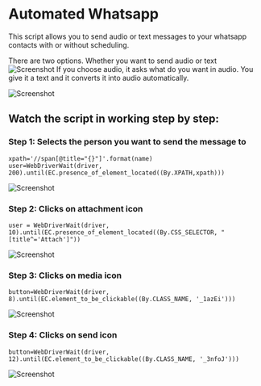 # Automated Whatsapp
This script allows you to send audio or text messages to your whatsapp contacts with or without scheduling. 

There are two options. Whether you want to send audio or text
![Screenshot](https://github.com/mnauf/Automated-Whatsapp/blob/master/media/5.JPG)
If you choose audio, it asks what do you want in audio. You give it a text and it converts it into audio automatically.

![Screenshot](https://imgur.com/Ql1OE2k.jpg)


## Watch the script in working step by step: 

### Step 1: Selects the person you want to send the message to
```
xpath='//span[@title="{}"]'.format(name)
user=WebDriverWait(driver, 200).until(EC.presence_of_element_located((By.XPATH,xpath)))
```

![Screenshot](https://github.com/mnauf/Automated-Whatsapp/blob/master/media/edited%201.jpg)
### Step 2: Clicks on attachment icon
`user = WebDriverWait(driver, 10).until(EC.presence_of_element_located((By.CSS_SELECTOR, "[title^='Attach']"))`

![Screenshot](https://github.com/mnauf/Automated-Whatsapp/blob/master/media/edited%202.jpg)
### Step 3: Clicks on media icon
`button=WebDriverWait(driver, 8).until(EC.element_to_be_clickable((By.CLASS_NAME, '_1azEi')))`

![Screenshot](https://github.com/mnauf/Automated-Whatsapp/blob/master/media/edited%203.jpg)
### Step 4: Clicks on send icon
`button=WebDriverWait(driver, 12).until(EC.element_to_be_clickable((By.CLASS_NAME, '_3nfoJ')))`

![Screenshot](https://github.com/mnauf/Automated-Whatsapp/blob/master/media/edited%204.jpg)